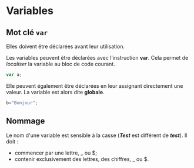 # Variables


## Mot clé `var`

Elles doivent être déclarées avant leur utilisation.

Les variables peuvent être déclarées avec l'instruction **var**. Cela permet de _localiser_ la variable au bloc de code courant.
```js
var a;
```


Elle peuvent également être déclarées en leur assignant directement une valeur. La variable est alors dite **globale**.

```js
b="Bonjour"; 
```

## Nommage

Le nom d'une variable est sensible à la casse (**_Test_** est différent de **_test_**).
Il doit :
* commencer par une lettre, _ ou $;
* contenir exclusivement des lettres, des chiffres, _ ou $.